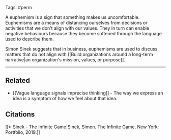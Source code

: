 Tags: #perm 

A euphemism is a sign that something makes us uncomfortable. Euphemisms are a means of distancing ourselves from decisions or activities that we don’t align with our values. They in turn can enable negative behaviours because they become softened through the language used to describe them. 

Simon Sinek suggests that in business, euphemisms are used to discuss matters that do not align with [[Build organizations around a long-term narrative|an organization's mission, values, or purpose]].

---
## Related
- [[Vague language signals imprecise thinking]] - The way we express an idea is a symptom of how we feel about that idea. 

## Citations
[[≈ Sinek - The Infinite Game|Sinek, Simon. The Infinite Game. New York: Portfolio, 2019.]]
